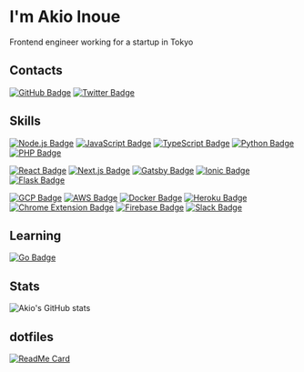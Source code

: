 # I'm Akio Inoue

Frontend engineer working for a startup in Tokyo

## Contacts

[![GitHub Badge](https://img.shields.io/badge/-GitHub-000?style=flat&logo=Github&logoColor=white)](https://github.com/ainoue1995)
[![Twitter Badge](https://img.shields.io/badge/-Twitter-1ca0f1?style=flat&logo=twitter&logoColor=white&link=https://twitter.com/Akii0205)](https://twitter.com/Akii0205)

## Skills

[![Node.js Badge](https://img.shields.io/badge/-Node.js-green.svg?logo=node.js&style=plastic)](https://github.com/ainoue1995)
[![JavaScript Badge](https://img.shields.io/badge/-Javascript-F7DF1E.svg?logo=javascript&style=plastic)](https://github.com/ainoue1995)
[![TypeScript Badge](https://img.shields.io/badge/-Typescript-007ACC.svg?logo=typescript&style=plastic)](https://github.com/ainoue1995)
[![Python Badge](https://img.shields.io/badge/-Python-F7F7F7.svg?logo=python&style=plastic)](https://github.com/ainoue1995)
[![PHP Badge](https://img.shields.io/badge/-php-white.svg?logo=php&style=plastic)](https://github.com/ainoue1995)

[![React Badge](https://img.shields.io/badge/-React-F7F7F7.svg?logo=react&style=plastic)](https://github.com/ainoue1995)
[![Next.js Badge](https://img.shields.io/badge/-Next.js-000000.svg?logo=next.js&style=plastic)](https://github.com/ainoue1995)
[![Gatsby Badge](https://img.shields.io/badge/-Gatsby-663399.svg?logo=gatsby&style=plastic)](https://github.com/ainoue1995)
[![Ionic Badge](https://img.shields.io/badge/-Ionic-3880FF.svg?logo=ionic&style=plastic)](https://github.com/ainoue1995)
[![Flask Badge](https://img.shields.io/badge/-Flask-000000.svg?logo=flask&style=plastic)](https://github.com/ainoue1995)

[![GCP Badge](https://img.shields.io/badge/-GCP-F7F7F7.svg?logo=google-cloud&style=plastic)](https://github.com/ainoue1995)
[![AWS Badge](https://img.shields.io/badge/-AWS-232F3E.svg?logo=amazon-aws&style=plastic)](https://github.com/ainoue1995)
[![Docker Badge](https://img.shields.io/badge/-Docker-1488C6.svg?logo=docker&style=plastic)](https://github.com/ainoue1995)
[![Heroku Badge](https://img.shields.io/badge/-Heroku-430098.svg?logo=heroku&style=plastic)](https://github.com/ainoue1995)
[![Chrome Extension Badge](https://img.shields.io/badge/-chrome%20extension-F7F7F7.svg?logo=google-chrome&style=plastic)](https://github.com/ainoue1995)
[![Firebase Badge](https://img.shields.io/badge/-Firebase-FFCA28.svg?logo=firebase&style=plastic)](https://github.com/ainoue1995)
[![Slack Badge](https://img.shields.io/badge/-Slack-4A154B.svg?logo=slack&style=plastic)](https://github.com/ainoue1995)

## Learning

[![Go Badge](https://img.shields.io/badge/-Go-76E1FE.svg?logo=go&style=plastic)](https://github.com/ainoue1995)


## Stats

![Akio's GitHub stats](https://github-readme-stats.vercel.app/api?username=ainoue1995)



## dotfiles

[![ReadMe Card](https://github-readme-stats.vercel.app/api/pin/?username=ainoue1995&repo=dotfiles&theme=dark)](https://github.com/ainoue1995/dotfiles)
